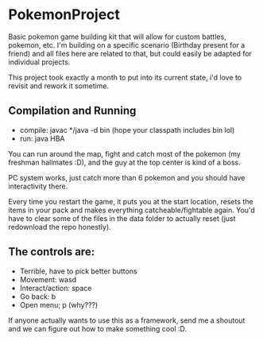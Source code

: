 # PokemonProject
Basic pokemon game building kit that will allow for custom battles, pokemon, etc.  I'm building on a specific scenario (Birthday present for a friend) and all files here are related to that, but could easily be adapted for individual projects.

This project took exactly a month to put into its current state, i'd love to revisit and rework it sometime.

## Compilation and Running
<ul>
<li> compile: javac */java -d bin (hope your classpath includes bin lol)
<li> run: java HBA
</ul>

You can run around the map, fight and catch most of the pokemon (my freshman hallmates :D), and the guy at the top center is kind of a boss. 

PC system works, just catch more than 6 pokemon and you should have interactivity there.

Every time you restart the game, it puts you at the start location, resets the items in your pack and makes everything catcheable/fightable again.  You'd have to clear some of the files in the data folder to actually reset (just redownload the repo honestly).

## The controls are:
<ul> 
  <li>Terrible, have to pick better buttons
  <li>Movement: wasd
  <li>Interact/action: space
  <li>Go back: b
  <li>Open menu; p (why???)
</ul>

If anyone actually wants to use this as a framework, send me a shoutout and we can figure out how to make something cool :D.
